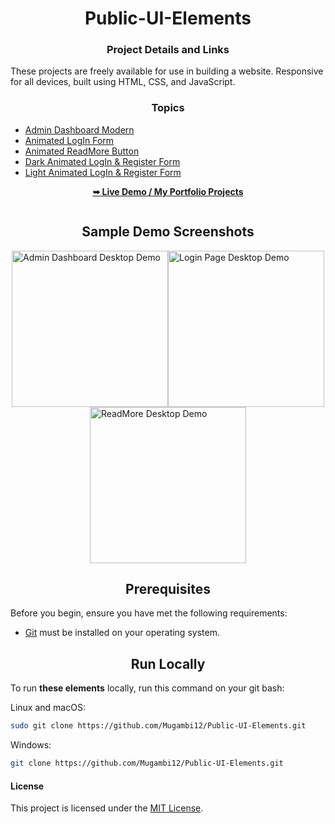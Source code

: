 <h1 align="center">Public-UI-Elements</h1>

<div align="center">
  <h3 align="center">Project Details and Links</h3>

  <p align="left">These projects are freely available for use in building a website. Responsive for all devices, built using HTML, CSS, and JavaScript.</p>

  <h3 align="center">Topics</h3>

  <ul align="left">
    <li><a href="Admin Dashboard Modern/index.html">Admin Dashboard Modern</a></li>
    <li><a href="Animated LogIn Form/index.html">Animated LogIn Form</a></li>
    <li><a href="Animated ReadMore Button/index.html">Animated ReadMore Button</a></li>
    <li><a href="Dark Animated LogIn & Register Form/index.html">Dark Animated LogIn & Register Form</a></li>
    <li><a href="Light Animated LogIn & Register Form/index.html">Light Animated LogIn & Register Form</a></li>
  </ul>


  <a href="https://mugambi12.github.io/Public-UI-Elements"><strong>➥ Live Demo / My Portfolio Projects</strong></a>

</div>

<div style="display: flex; justify-content: center; align-items: center; align-items: center; flex-wrap: wrap;">
  <h2 align="center">Sample Demo Screenshots</h2>

  <img src="./README-Images/AdminDashboard.png" alt="Admin Dashboard Desktop Demo" title="Desktop Demo" width="250px">
  <img src="./README-Images/LoginPage.png" alt="Login Page Desktop Demo" title="Desktop Demo" width="250px">
  <img src="./README-Images/ReadMore.png" alt="ReadMore Desktop Demo" title="Desktop Demo" width="250px">
</div>

<h2 align="center">Prerequisites</h2>

Before you begin, ensure you have met the following requirements:

* [Git](https://git-scm.com/downloads "Download Git") must be installed on your operating system.

<h2 align="center">Run Locally</h2>

To run **these elements** locally, run this command on your git bash:

Linux and macOS:

```bash
sudo git clone https://github.com/Mugambi12/Public-UI-Elements.git
```

Windows:

```bash
git clone https://github.com/Mugambi12/Public-UI-Elements.git
```

#### License

This project is licensed under the [MIT License](https://choosealicense.com/licenses/mit/).
